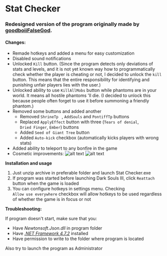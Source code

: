 # Stat Checker

### Redesigned version of the program originally made by [goodboiiFalseGod](https://github.com/goodboiiFalseGod/).

#### **Changes:**

- Remade hotkeys and added a menu for easy customization
- Disabled sound notifications
- Unlocked `Kill` button. (Since the program detects only deviations of stats and levels, and it is not yet known way how to programmatically check whether the player is cheating or not, I decided to unlock the `kill` button. This means that the entire responsibility for identifying and punishing unfair players lies with the user.)
- Unlocked ability to use `KillAllMobs` button while phantoms are in your world. It means all hostile phantoms 'll die. (I decided to unlock this because people often forget to use it before summoning a friendly phantom.)
- Removed some buttons and added another
  - Removed `ShrineTp ` ,  `AddSouls` and `PontiffTp` buttons
  - Replaced `ApplyEffect` button with three (`Tears of denial`, `Dried Finger`,  `Ember`) buttons
  - Added `Seed of Giant Tree` button
  - Added `Auto-kick` checkbox (automatically kicks players with wrong stats)
- Added ability to teleport to any bonfire in the game
- Cosmetic improvements:  ![alt text](https://files.dificen.to/index.php/s/oJ8HxY69nCyNBCR/preview) ![alt text](https://files.dificen.to/index.php/s/jDpYMHKs8PXF3oi/preview)

**Installation and usage**

1. Just unzip archive in preferable folder and launch Stat Checker.exe
2. If program was started before launching Dark Souls III, click `Reattach` button when the game is loaded
3. You can configure hotkeys in settings menu. Checking `Allow use everywhere` checkbox will allow hotkeys to be used regardless of whether the game is in focus or not

**Troubleshooting:**

If program doesn't start, make sure that you:

- Have _Newtonsoft.Json.dll_ in program folder
- Have [_.NET Framework 4.7.2_](https://support.microsoft.com/en-us/topic/microsoft-net-framework-4-7-2-web-installer-for-windows-dda5cddc-b85e-545d-8d4a-d213349b7775) installed
- Have permission to write to the folder where program is located

Also try to launch the program as Administrator
